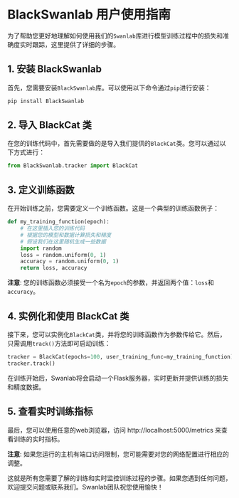 # BlackSwanlab 用户使用指南

为了帮助您更好地理解如何使用我们的`Swanlab`库进行模型训练过程中的损失和准确度实时跟踪，这里提供了详细的步骤。

## 1. 安装 BlackSwanlab

首先，您需要安装`BlackSwanlab`库。可以使用以下命令通过`pip`进行安装：

```Bash
pip install BlackSwanlab
```

## 2. 导入 BlackCat 类

在您的训练代码中，首先需要做的是导入我们提供的`BlackCat`类。您可以通过以下方式进行：

```Python
from BlackSwanlab.tracker import BlackCat
```

## 3. 定义训练函数

在开始训练之前，您需要定义一个训练函数。这是一个典型的训练函数例子：

```Python
def my_training_function(epoch):
    # 在这里插入您的训练代码
    # 根据您的模型和数据计算损失和精度
    # 假设我们在这里随机生成一些数据
    import random
    loss = random.uniform(0, 1)
    accuracy = random.uniform(0, 1)
    return loss, accuracy
```

**注意**: 您的训练函数必须接受一个名为`epoch`的参数，并返回两个值：`loss`和`accuracy`。

## 4. 实例化和使用 BlackCat 类

接下来，您可以实例化`BlackCat`类，并将您的训练函数作为参数传给它。然后，只需调用`track()`方法即可启动训练：

```Python
tracker = BlackCat(epochs=100, user_training_func=my_training_function)
tracker.track()
```

在训练开始后，Swanlab将会启动一个Flask服务器，实时更新并提供训练的损失和精度数据。

## 5. 查看实时训练指标

最后，您可以使用任意的web浏览器，访问 http://localhost:5000/metrics 来查看训练的实时指标。

**注意**: 如果您运行的主机有端口访问限制，您可能需要对您的网络配置进行相应的调整。

这就是所有您需要了解的训练和实时监控训练过程的步骤。如果您遇到任何问题，欢迎提交问题或联系我们。Swanlab团队祝您使用愉快！